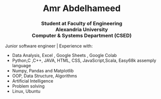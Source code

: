 <h1 align="center">Amr Abdelhameed</h1>
<h3 align="center">Student at Faculty of Engineering </br> Alexandria University </br> Computer & Systems Department (CSED)</h3>

<p>
Junior software engineer | Experience with:
<ul>
<li>Data Analysis, Excel , Google Sheets , Google Colab</li>
<li>Python,C ,C++, JAVA, HTML, CSS, JavaScript,Scala, Easy68k assemply language</li>
<li>Numpy, Pandas and Matplotlib</li>
<li>OOP, Data Structure, Algorithms</li>
<li>Artificial Intelligence</li>
<li>Problem solving</li>
  <li>Linux, Ubuntu</li>
</ul>
</p>

<!--
**amrabdelhameed1001/amrabdelhameed1001** is a ✨ _special_ ✨ repository because its `README.md` (this file) appears on your GitHub profile.

Here are some ideas to get you started:

- 🔭 I’m currently working on ...
- 🌱 I’m currently learning ...
- 👯 I’m looking to collaborate on ...
- 🤔 I’m looking for help with ...
- 💬 Ask me about ...
- 📫 How to reach me: ...
- 😄 Pronouns: ...
- ⚡ Fun fact: ...
-->
